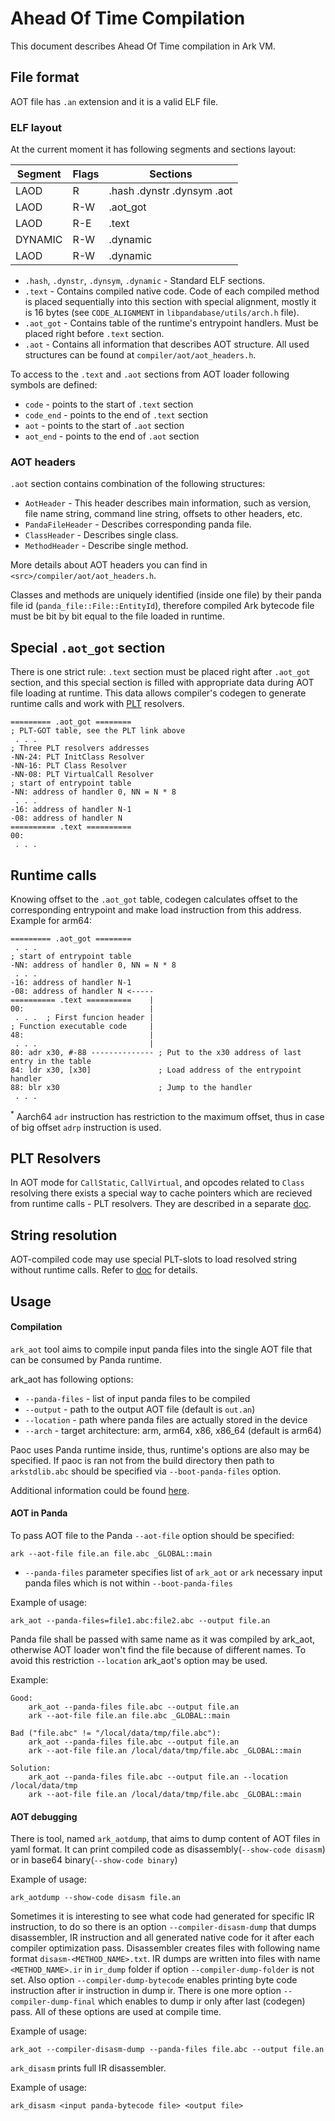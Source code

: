 
# Ahead Of Time Compilation

This document describes Ahead Of Time compilation in Ark VM.

## File format

AOT file has `.an` extension and it is a valid ELF file.

### ELF layout

At the current moment it has following segments and sections layout:

| Segment | Flags | Sections |
|---------|-------|----------|
| LAOD    | R     | .hash .dynstr .dynsym .aot |
| LAOD    | R-W   | .aot_got |
| LAOD    | R-E   | .text    |
| DYNAMIC | R-W   | .dynamic |
| LAOD    | R-W   | .dynamic |

- `.hash`, `.dynstr`, `.dynsym`, `.dynamic` - Standard ELF sections.
- `.text` - Contains compiled native code. Code of each compiled method is placed sequentially into this section with
special alignment, mostly it is 16 bytes (see `CODE_ALIGNMENT` in `libpandabase/utils/arch.h` file).
- `.aot_got` - Contains table of the runtime's entrypoint handlers. Must be placed right before `.text` section.
- `.aot` - Contains all information that describes AOT structure. All used structures can be found at
`compiler/aot/aot_headers.h`.

To access to the `.text` and `.aot` sections from AOT loader following symbols are defined:
- `code` - points to the start of `.text` section
- `code_end` - points to the end of `.text` section
- `aot` - points to the start of `.aot` section
- `aot_end` - points to the end of `.aot` section

### AOT headers

`.aot` section contains combination of the following structures:
- `AotHeader` - This header describes main information, such as version, file name string, command line string,
offsets to other headers, etc.
- `PandaFileHeader` - Describes corresponding panda file.
- `ClassHeader` - Describes single class.
- `MethodHeader` - Describe single method.

More details about AOT headers you can find in `<src>/compiler/aot/aot_headers.h`.

Classes and methods are uniquely identified (inside one file) by their panda file id (`panda_file::File::EntityId`),
therefore compiled Ark bytecode file must be bit by bit equal to the file loaded in runtime.

## Special `.aot_got` section

There is one strict rule: `.text` section must be placed right after `.aot_got` section, and this special section is
filled with appropriate data during AOT file loading at runtime. This data allows compiler's codegen to generate
runtime calls and work with [PLT](../compiler/docs/plt.md) resolvers.

```
========= .aot_got ========
; PLT-GOT table, see the PLT link above
 . . .
; Three PLT resolvers addresses
-NN-24: PLT InitClass Resolver
-NN-16: PLT Class Resolver
-NN-08: PLT VirtualCall Resolver
; start of entrypoint table
-NN: address of handler 0, NN = N * 8
 . . .
-16: address of handler N-1
-08: address of handler N
========== .text ==========
00:
 . . .
```

## Runtime calls

Knowing offset to the `.aot_got` table, codegen calculates offset to the corresponding entrypoint and make load
instruction from this address. Example for arm64:

```
========= .aot_got ========
 . . .
; start of entrypoint table
-NN: address of handler 0, NN = N * 8
 . . .
-16: address of handler N-1
-08: address of handler N <-----
========== .text ==========    |
00:                            |
 . . .  ; First funcion header |
; Function executable code     |
48:                            |
 . . .                         |
80: adr x30, #-88 -------------- ; Put to the x30 address of last entry in the table
84: ldr x30, [x30]               ; Load address of the entrypoint handler
88: blr x30                      ; Jump to the handler
 . . .
```

<sup>*</sup> Aarch64 `adr` instruction has restriction to the maximum offset, thus in case of big offset `adrp`
instruction is used.

## PLT Resolvers

In AOT mode for `CallStatic`, `CallVirtual`, and opcodes related to `Class` resolving there exists a special way
to cache pointers which are recieved from runtime calls - PLT resolvers. They are described in a separate [doc](../compiler/docs/plt.md).

## String resolution

AOT-compiled code may use special PLT-slots to load resolved string without runtime calls.
Refer to [doc](../compiler/docs/aot_resolve_string.md) for details.

## Usage

#### Compilation

`ark_aot` tool aims to compile input panda files into the single AOT file that can be consumed by
Panda runtime.

ark_aot has following options:

- `--panda-files` - list of input panda files to be compiled
- `--output` - path to the output AOT file (default is `out.an`)
- `--location` - path where panda files are actually stored in the device
- `--arch` - target architecture: arm, arm64, x86, x86_64 (default is arm64)

Paoc uses Panda runtime inside, thus, runtime's options are also may be specified. If paoc is ran not from the build
directory then path to `arkstdlib.abc` should be specified via `--boot-panda-files` option.

Additional information could be found [here](../compiler/docs/paoc.md).

#### AOT in Panda

To pass AOT file to the Panda `--aot-file` option should be specified:

`ark --aot-file file.an file.abc _GLOBAL::main`

- `--panda-files` parameter specifies list of `ark_aot` or `ark` necessary input panda files which is not within `--boot-panda-files`

Example of usage:

`ark_aot --panda-files=file1.abc:file2.abc --output file.an`

Panda file shall be passed with same name as it was compiled by ark_aot, otherwise AOT loader won't find the file because
of different names. To avoid this restriction `--location` ark_aot's option may be used.

Example:
```
Good:
    ark_aot --panda-files file.abc --output file.an
    ark --aot-file file.an file.abc _GLOBAL::main

Bad ("file.abc" != "/local/data/tmp/file.abc"):
    ark_aot --panda-files file.abc --output file.an
    ark --aot-file file.an /local/data/tmp/file.abc _GLOBAL::main

Solution:
    ark_aot --panda-files file.abc --output file.an --location /local/data/tmp
    ark --aot-file file.an /local/data/tmp/file.abc _GLOBAL::main
```

#### AOT debugging

There is tool, named `ark_aotdump`, that aims to dump content of AOT files in yaml format. It can print compiled code
as disassembly(`--show-code disasm`) or in base64 binary(`--show-code binary`)

Example of usage:

`ark_aotdump --show-code disasm file.an`

Sometimes it is interesting to see what code had generated for specific IR instruction, to do so there is an option
`--compiler-disasm-dump` that dumps disassembler, IR instruction and all generated native code for it after each compiler optimization pass.
Disassembler creates files with following name format `disasm-<METHOD_NAME>.txt`. IR dumps are written into files with name `<METHOD_NAME>.ir`
 in `ir_dump` folder if option `--compiler-dump-folder` is not set. Also option `--compiler-dump-bytecode`
enables printing byte code instruction after ir instruction in dump ir. There is one more option `--compiler-dump-final` which enables
to dump ir only after last (codegen) pass. All of these options are used at compile time.

Example of usage:

`ark_aot --compiler-disasm-dump --panda-files file.abc --output file.an`

`ark_disasm` prints full IR disassembler.

Example of usage:

`ark_disasm <input panda-bytecode file> <output file>`
